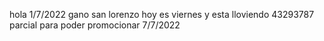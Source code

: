 hola
1/7/2022
gano san lorenzo
hoy es viernes y esta lloviendo
43293787
parcial para poder promocionar 7/7/2022
